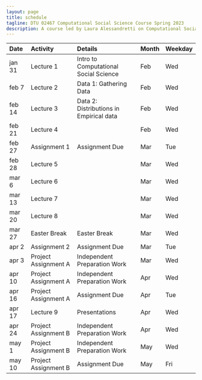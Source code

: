 ```yaml
---
layout: page
title: schedule
tagline: DTU 02467 Computational Social Science Course Spring 2023
description: A course led by Laura Alessandretti on Computational Social Science
---
```






| Date        | Activity                     | Details                    |     Month     |    Weekday     |
| :---        |    :---                   |    :---                 |          :--- |           :--- |
| jan 31       | Lecture 1                   | Intro to Computational Social Science      | Feb           |      Wed       |
| feb 7       | Lecture 2                   | Data 1: Gathering Data                     | Feb           |      Wed       |
| feb 14      | Lecture 3                   | Data 2: Distributions in Empirical data                    | Feb           |      Wed       |
| feb 21      | Lecture 4                   |                     | Feb           |      Wed       |
| feb 27      | Assignment 1                | Assignment Due                    | Mar           |      Tue       |
| feb 28      | Lecture 5                   |                     | Mar           |      Wed       |
| mar 6       | Lecture 6                   |                     | Mar           |      Wed       |
| mar 13      | Lecture 7                   |                     | Mar           |      Wed       |
| mar 20      | Lecture 8                   |                     | Mar           |      Wed       |
| mar 27      | Easter Break               | Easter Break              | Mar           |      Wed       |
| apr 2      | Assignment 2              | Assignment Due                    | Mar           |      Tue       |
| apr 3       | Project Assignment A        |Independent Preparation Work| Mar           |      Wed       |
| apr 10      | Project Assignment A        |Independent Preparation Work| Apr           |      Wed       |
| apr 16      | Project Assignment A        | Assignment Due                    | Apr           |      Tue       |
| apr 17      | Lecture 9                   | Presentations              | Apr           |      Wed       |
| apr 24      | Project Assignment B        |Independent Preparation Work| Apr           |      Wed       |
| may 1       | Project Assignment B        |Independent Preparation Work| May           |      Wed       |
| may 10      | Project Assignment B        | Assignment Due             | May           |      Fri       |
